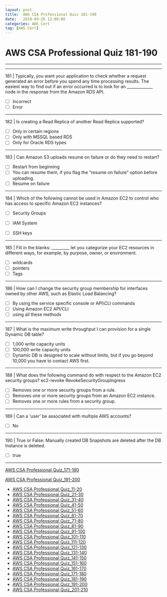 ```yaml
---
layout: post 
title:  AWS CSA Professional Quiz 181-190 
date:   2018-09-26 12:00:00
categories: AWS Cert
tag: [AWS Cert]
---
```


AWS CSA Professional Quiz 181-190 
====
-----
-----
181 | Typically, you want your application to check whether a request generated an error before you spend any time processing results. The easiest way to find out if an error occurred is to look for an _____________ node in the
response from the Amazon RDS API.

  - [ ] Incorrect
  - [ ] Error

 ---------- 

182 | Is creating a Read Replica of another Read Replica supported?

  - [ ] Only in certain regions
  - [ ] Only with MSSQL based RDS
  - [ ] Only for Oracle RDS types

 ---------- 

183 | Can Amazon S3 uploads resume on failure or do they need to restart?

  - [ ] Restart from beginning
  - [ ] You can resume them, if you flag the “resume on failure” option before uploading.
  - [ ] Resume on failure

 ---------- 

184 | Which of the following cannot be used in Amazon EC2 to control who has access to specific Amazon EC2 instances?

  - [ ] Security Groups
  - [ ] IAM System
  - [ ] SSH keys



 ---------- 

185 | Fill in the blanks: _________ let you categorize your EC2 resources in different ways, for example, by purpose, owner, or environment.

  - [ ] wildcards
  - [ ] pointers
  - [ ] Tags

 ---------- 

186 | How can I change the security group membership for interfaces owned by other AWS, such as Elastic Load
Balancing?

  - [ ] By using the service specific console or API\CLI commands
  - [ ] Using Amazon EC2 API/CLI
  - [ ] using all these methods

 ---------- 

187 | What is the maximum write throughput I can provision for a single Dynamic DB table?

  - [ ] 1,000 write capacity units
  - [ ] 100,000 write capacity units
  - [ ] Dynamic DB is designed to scale without limits, but if you go beyond 10,000 you have to contact AWS first.

 ---------- 

188 | What does the following command do with respect to the Amazon EC2 security groups?
ec2-revoke RevokeSecurityGroupIngress

  - [ ] Removes one or more security groups from a rule.
  - [ ] Removes one or more security groups from an Amazon EC2 instance.
  - [ ] Removes one or more rules from a security group.

 ---------- 

189 | Can a ‘user’ be associated with multiple AWS accounts?

  - [ ] No

 ---------- 

190 | True or False: Manually created DB Snapshots are deleted after the DB Instance is deleted.

  - [ ] true

 ---------- 
[AWS CSA Professional Quiz_171-180](AWS_CSA_Professional_Quiz_171-180.md)

[AWS CSA Professional Quiz_191-200](AWS_CSA_Professional_Quiz_191-200.md)

  * [AWS CSA Professional Quiz_11-20](AWS_CSA_Professional_Quiz_11-20.md)
  * [AWS CSA Professional Quiz_21-30](AWS_CSA_Professional_Quiz_21-30.md)
  * [AWS CSA Professional Quiz_31-40](AWS_CSA_Professional_Quiz_31-40.md)
  * [AWS CSA Professional Quiz_41-50](AWS_CSA_Professional_Quiz_41-50.md)
  * [AWS CSA Professional Quiz_51-60](AWS_CSA_Professional_Quiz_51-60.md)
  * [AWS CSA Professional Quiz_61-70](AWS_CSA_Professional_Quiz_61-70.md)
  * [AWS CSA Professional Quiz_71-80](AWS_CSA_Professional_Quiz_71-80.md)
  * [AWS CSA Professional Quiz_81-90](AWS_CSA_Professional_Quiz_81-90.md)
  * [AWS CSA Professional Quiz_91-100](AWS_CSA_Professional_Quiz_91-100.md)
  * [AWS CSA Professional Quiz_101-110](AWS_CSA_Professional_Quiz_101-110.md)
  * [AWS CSA Professional Quiz_111-120](AWS_CSA_Professional_Quiz_111-120.md)
  * [AWS CSA Professional Quiz_121-130](AWS_CSA_Professional_Quiz_121-130.md)
  * [AWS CSA Professional Quiz_131-140](AWS_CSA_Professional_Quiz_131-140.md)
  * [AWS CSA Professional Quiz_141-150](AWS_CSA_Professional_Quiz_141-150.md)
  * [AWS CSA Professional Quiz_151-160](AWS_CSA_Professional_Quiz_151-160.md)
  * [AWS CSA Professional Quiz_161-170](AWS_CSA_Professional_Quiz_161-170.md)
  * [AWS CSA Professional Quiz_171-180](AWS_CSA_Professional_Quiz_171-180.md)
  * [AWS CSA Professional Quiz_181-190](AWS_CSA_Professional_Quiz_181-190.md)
  * [AWS CSA Professional Quiz_191-200](AWS_CSA_Professional_Quiz_191-200.md)
  * [AWS CSA Professional Quiz_201-210](AWS_CSA_Professional_Quiz_201-210.md)
